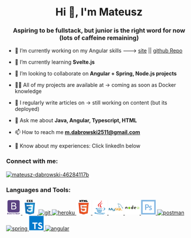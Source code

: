 <h1 align="center">Hi 👋, I'm Mateusz</h1>
<h3 align="center">Aspiring to be fullstack, but junior is the right word for now (lots of caffeine remaining)</h3>

- 🔭 I’m currently working on my Angular skills ---> [site](https://ziemniaki-f1-liga.netlify.app/) || [github Repo](https://github.com/mdabrowski25/f1-league-project-front)

- 🌱 I’m currently learning **Svelte.js**

- 👯 I’m looking to collaborate on **Angular + Spring, Node.js projects**

- 👨‍💻 All of my projects are available at -> coming as soon as Docker knowledge

- 📝 I regularly write articles on -> still working on content (but its deployed)

- 💬 Ask me about **Java, Angular, Typescript, HTML**

- 📫 How to reach me **m.dabrowski2511@gmail.com**

- 📄 Know about my experiences: Click linkedIn below

<h3 align="left">Connect with me:</h3>
<p align="left">
<a href="https://linkedin.com/in/mateusz-dabrowski-46284117b" target="blank"><img align="center" src="https://uxwing.com/wp-content/themes/uxwing/download/10-brands-and-social-media/linkedin-color.svg" alt="mateusz-dabrowski-46284117b" height="30" width="40" /></a>
</p>

<h3 align="left">Languages and Tools:</h3>
<p align="left"> <a href="https://getbootstrap.com" target="_blank"> <img src="https://raw.githubusercontent.com/devicons/devicon/master/icons/bootstrap/bootstrap-plain-wordmark.svg" alt="bootstrap" width="40" height="40"/> </a> <a href="https://www.w3schools.com/css/" target="_blank"> <img src="https://raw.githubusercontent.com/devicons/devicon/master/icons/css3/css3-original-wordmark.svg" alt="css3" width="40" height="40"/> </a> <a href="https://git-scm.com/" target="_blank"> <img src="https://www.vectorlogo.zone/logos/git-scm/git-scm-icon.svg" alt="git" width="40" height="40"/> </a> <a href="https://heroku.com" target="_blank"> <img src="https://www.vectorlogo.zone/logos/heroku/heroku-icon.svg" alt="heroku" width="40" height="40"/> </a> <a href="https://www.w3.org/html/" target="_blank"> <img src="https://raw.githubusercontent.com/devicons/devicon/master/icons/html5/html5-original-wordmark.svg" alt="html5" width="40" height="40"/> </a> <a href="https://www.java.com" target="_blank"> <img src="https://raw.githubusercontent.com/devicons/devicon/master/icons/java/java-original.svg" alt="java" width="40" height="40"/> </a> <a href="https://www.mysql.com/" target="_blank"> <img src="https://raw.githubusercontent.com/devicons/devicon/master/icons/mysql/mysql-original-wordmark.svg" alt="mysql" width="40" height="40"/> </a> <a href="https://nodejs.org" target="_blank"> <img src="https://raw.githubusercontent.com/devicons/devicon/master/icons/nodejs/nodejs-original-wordmark.svg" alt="nodejs" width="40" height="40"/> </a> <a href="https://www.photoshop.com/en" target="_blank"> <img src="https://raw.githubusercontent.com/devicons/devicon/master/icons/photoshop/photoshop-line.svg" alt="photoshop" width="40" height="40"/> </a> <a href="https://postman.com" target="_blank"> <img src="https://www.vectorlogo.zone/logos/getpostman/getpostman-icon.svg" alt="postman" width="40" height="40"/> </a> <a href="https://spring.io/" target="_blank"> <img src="https://www.vectorlogo.zone/logos/springio/springio-icon.svg" alt="spring" width="40" height="40"/> </a> <a href="https://www.typescriptlang.org/" target="_blank"> <img src="https://raw.githubusercontent.com/devicons/devicon/master/icons/typescript/typescript-original.svg" alt="typescript" width="40" height="40"/> </a>
<a href="https://angular.io/" target="_blank"> <img src="https://angular.io/assets/images/logos/angular/angular.svg" alt="angular" width="40" height="40"/> </a> </p>
